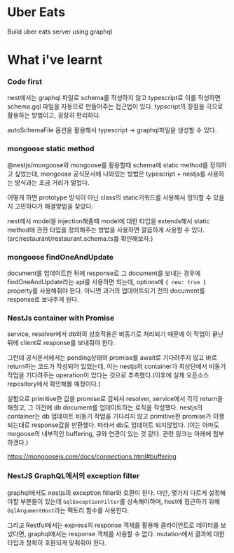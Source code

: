 # Uber Eats

Build uber eats server using graphql

# What i've learnt

### Code first

nest에서는 graphql 파일로 schema를 작성하지 않고 typescript로 이를 작성하면 schema.gql 파일을 자동으로 만들어주는 접근법이 있다. typscript의 장점을 극으로 활용하는 방법이고, 굉장히 편리하다.

autoSchemaFile 옵션을 활용해서 typescript -> graphql파일을 생성할 수 있다.

### mongoose static method

@nestjs/mongoose와 mongoose를 활용할때 schema에 static method를 정의하고 싶었는데, mongoose 공식문서에 나와있는 방법은 typescript + nestjs를 사용하는 방식과는 조금 거리가 멀었다.

어떻게 하면 prototype 방식이 아닌 class의 static키워드를 사용해서 정의할 수 있을지 고민하다가 해결방법을 찾았다.

nest에서 model을 injection해줄때 model에 대한 타입을 extends해서 static method에 관한 타입을 정의해주는 방법을 사용하면 깔끔하게 사용할 수 있다.(src/restaurant/restaurant.schema.ts를 확인해보자.)

### mongoose findOneAndUpdate

document를 업데이트한 뒤에 response로 그 document를 보내는 경우에 findOneAndUpdate라는 api를 사용하면 되는데, options에 `{ new: true }` property를 사용해줘야 한다. 아니면 과거의 업데이트되기 전의 document를 response로 보내주게 된다.

### NestJs container with Promise

service, resolver에서 db와의 상호작용은 비동기로 처리되기 때문에 이 작업이 끝난 뒤에 client로 response를 보내줘야 한다.

그런데 공식문서에서는 pending상태의 promise를 await로 기다려주지 않고 바로 return하는 코드가 작성되어 있었는데, 이는 nestjs의 container가 최상단에서 비동기 작업을 기다려주는 operation이 있다는 것으로 추측했다.(이후에 실제 오픈소스 repository에서 확인해볼 예정이다.)

실험으로 primitive한 값을 promise로 감싸서 resolver, service에서 각각 return을 해줬고, 그 이전에 db document를 업데이트하는 로직을 작성했다. nestjs의 container는 db 업데이트 비동기 작업을 기다리지 않고 primitive한 promise가 이행되는대로 response값을 반환했다. 따라서 db도 업데이트 되지않았다. (이는 아마도 mogoose의 내부적인 buffering, 큐와 연관이 있는 것 같다. 관련 링크는 아래에 첨부하겠다.)

https://mongoosejs.com/docs/connections.html#buffering

### NestJS GraphQL에서의 exception filter

graphql에서도 nestjs의 exception filter와 호환이 된다. 다만, 몇가지 다르게 설정해야할 부분들이 있는데 `GqlExceptionFilter`를 상속해야하며, host에 접근하기 위해 `GqlArgumentHost`라는 팩토리 함수를 사용한다.

그리고 Restful에서는 express의 response 객체를 활용해 클라이언트로 데이터를 보냈다면, graphql에서는 response 객체를 사용할 수 없다. mutation에서 결과에 대한 타입과 정확히 호환되게 맞춰줘야 한다.
